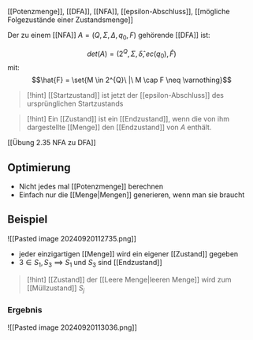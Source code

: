 [[Potenzmenge]], [[DFA]], [[NFA]], [[epsilon-Abschluss]], [[mögliche Folgezustände einer Zustandsmenge]]

Der zu einem [[NFA]] $A = (Q, \Sigma, \Delta, q_{0}, F)$ gehörende [[DFA]] ist:

$$det(A)= (2^{Q}, \Sigma, \hat{\delta}, ec(q_{0}), \hat{F})$$
mit: $$\hat{F} = \set{M \in 2^{Q}\ |\ M \cap F \neq \varnothing}$$
> [!hint] [[Startzustand]] ist jetzt der [[epsilon-Abschluss]] des ursprünglichen Startzustands

> [!hint] Ein [[Zustand]] ist ein [[Endzustand]], wenn die von ihm dargestellte [[Menge]] den [[Endzustand]] von $A$ enthält.

[[Übung 2.35 NFA zu DFA]] 
## Optimierung
- Nicht jedes mal [[Potenzmenge]] berechnen
- Einfach nur die [[Menge|Mengen]] generieren, wenn man sie braucht

## Beispiel
![[Pasted image 20240920112735.png]]
- jeder einzigartigen [[Menge]] wird ein eigener [[Zustand]] gegeben
- $3 \in S_{1}, S_{3}$ ==> $S_{1}$ und $S_{3}$ sind [[Endzustand]]

> [!hint] [[Zustand]] der [[Leere Menge|leeren Menge]] wird zum [[Müllzustand]] $S_{j}$


### Ergebnis
![[Pasted image 20240920113036.png]]